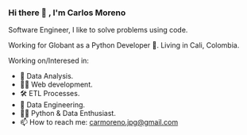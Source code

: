 ### Hi there 👋 , I'm Carlos Moreno

Software Engineer, I like to solve problems using code.

Working for Globant as a Python Developer 🐍.
Living in Cali, Colombia.

Working on/Interesed in:

- :mag_right: Data Analysis. 
- 👨‍💻 Web development.
- 🛠️ ETL Processes.
- :nut_and_bolt: Data Engineering.
- 🤹‍♂️ Python & Data Enthusiast.
- 📫 How to reach me: carmoreno.jpg@gmail.com



